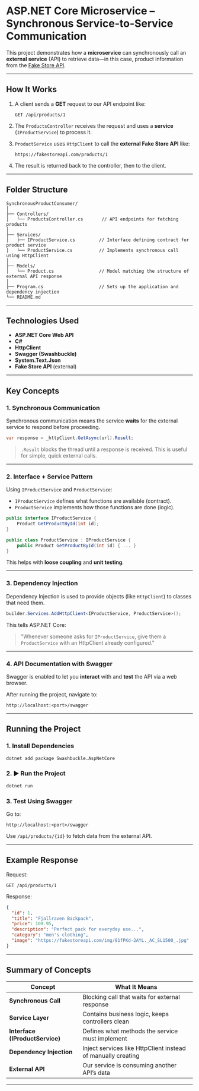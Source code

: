 
#  ASP.NET Core Microservice – Synchronous Service-to-Service Communication

This project demonstrates how a **microservice** can synchronously call an **external service** (API) to retrieve data—in this case, product information from the [Fake Store API](https://fakestoreapi.com/).

---

##  How It Works

1. A client sends a **GET** request to our API endpoint like:
   ```
   GET /api/products/1
   ```

2. The `ProductsController` receives the request and uses a **service** (`IProductService`) to process it.

3. `ProductService` uses `HttpClient` to call the **external Fake Store API** like:
   ```
   https://fakestoreapi.com/products/1
   ```

4. The result is returned back to the controller, then to the client.

---

##  Folder Structure

```
SynchronousProductConsumer/
│
├── Controllers/
│   └── ProductsController.cs       // API endpoints for fetching products
│
├── Services/
│   ├── IProductService.cs         // Interface defining contract for product service
│   └── ProductService.cs          // Implements synchronous call using HttpClient
│
├── Models/
│   └── Product.cs                 // Model matching the structure of external API response
│
├── Program.cs                     // Sets up the application and dependency injection
└── README.md
```

---

##  Technologies Used

- **ASP.NET Core Web API**
- **C#**
- **HttpClient**
- **Swagger (Swashbuckle)**
- **System.Text.Json**
- **Fake Store API** (external)

---

##  Key Concepts

### 1.  Synchronous Communication

Synchronous communication means the service **waits** for the external service to respond before proceeding.

```csharp
var response = _httpClient.GetAsync(url).Result;
```

> `.Result` blocks the thread until a response is received. This is useful for simple, quick external calls.

---

### 2.  Interface + Service Pattern

Using `IProductService` and `ProductService`:

- `IProductService` defines what functions are available (contract).
- `ProductService` implements how those functions are done (logic).

```csharp
public interface IProductService {
    Product GetProductById(int id);
}
```

```csharp
public class ProductService : IProductService {
    public Product GetProductById(int id) { ... }
}
```

This helps with **loose coupling** and **unit testing**.

---

### 3.  Dependency Injection

Dependency Injection is used to provide objects (like `HttpClient`) to classes that need them.

```csharp
builder.Services.AddHttpClient<IProductService, ProductService>();
```

This tells ASP.NET Core:
> "Whenever someone asks for `IProductService`, give them a `ProductService` with an HttpClient already configured."

---

### 4.  API Documentation with Swagger

Swagger is enabled to let you **interact** with and **test** the API via a web browser.

After running the project, navigate to:

```
http://localhost:<port>/swagger
```

---

##  Running the Project

### 1.  Install Dependencies

```bash
dotnet add package Swashbuckle.AspNetCore
```

### 2. ▶ Run the Project

```bash
dotnet run
```

### 3.  Test Using Swagger

Go to:

```
http://localhost:<port>/swagger
```

Use `/api/products/{id}` to fetch data from the external API.

---

##  Example Response

Request:
```
GET /api/products/1
```

Response:
```json
{
  "id": 1,
  "title": "Fjallraven Backpack",
  "price": 109.95,
  "description": "Perfect pack for everyday use...",
  "category": "men's clothing",
  "image": "https://fakestoreapi.com/img/81fPKd-2AYL._AC_SL1500_.jpg"
}
```

---

##  Summary of Concepts

| Concept                     | What It Means                                              |
|-----------------------------|------------------------------------------------------------|
| **Synchronous Call**        | Blocking call that waits for external response             |
| **Service Layer**           | Contains business logic, keeps controllers clean           |
| **Interface (IProductService)** | Defines what methods the service must implement         |
| **Dependency Injection**    | Inject services like HttpClient instead of manually creating |
| **External API**            | Our service is consuming another API’s data                |

---


